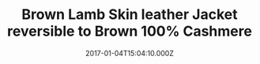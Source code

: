 ---
title: Brown Lamb Skin leather Jacket reversible to Brown 100% Cashmere
date: 2017-01-04T15:04:10.000Z
price: 0
sales_price: 
categories: ["Jacket"]
image: ["/img/uploads/2016/09/MG_0694w.jpg", " /img/uploads/2016/09/MG_0696w.jpg"]
---